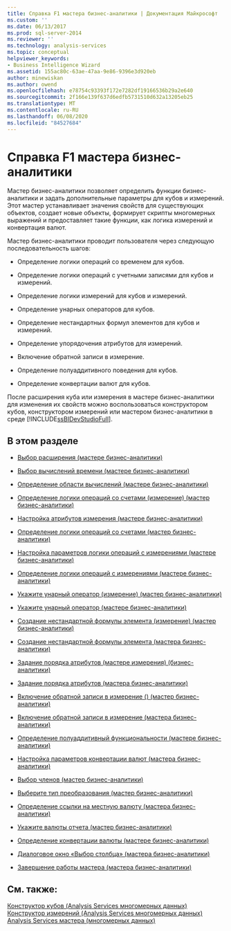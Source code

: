 ```yaml
---
title: Справка F1 мастера бизнес-аналитики | Документация Майкрософт
ms.custom: ''
ms.date: 06/13/2017
ms.prod: sql-server-2014
ms.reviewer: ''
ms.technology: analysis-services
ms.topic: conceptual
helpviewer_keywords:
- Business Intelligence Wizard
ms.assetid: 155ac80c-63ae-47aa-9e86-9396e3d920eb
author: minewiskan
ms.author: owend
ms.openlocfilehash: e78754c93393f172e7282df19166536b29a2e640
ms.sourcegitcommit: 2f166e139f637d6edfb5731510d632a13205eb25
ms.translationtype: MT
ms.contentlocale: ru-RU
ms.lasthandoff: 06/08/2020
ms.locfileid: "84527684"
---
```

# <a name="business-intelligence-wizard-f1-help"></a>Справка F1 мастера бизнес-аналитики
  Мастер бизнес-аналитики позволяет определить функции бизнес-аналитики и задать дополнительные параметры для кубов и измерений. Этот мастер устанавливает значения свойств для существующих объектов, создает новые объекты, формирует скрипты многомерных выражений и предоставляет такие функции, как логика измерений и конвертация валют.  
  
 Мастер бизнес-аналитики проводит пользователя через следующую последовательность шагов:  
  
-   Определение логики операций со временем для кубов.  
  
-   Определение логики операций с учетными записями для кубов и измерений.  
  
-   Определение логики измерений для кубов и измерений.  
  
-   Определение унарных операторов для кубов.  
  
-   Определение нестандартных формул элементов для кубов и измерений.  
  
-   Определение упорядочения атрибутов для измерений.  
  
-   Включение обратной записи в измерение.  
  
-   Определение полуаддитивного поведения для кубов.  
  
-   Определение конвертации валют для кубов.  
  
 После расширения куба или измерения в мастере бизнес-аналитики для изменения их свойств можно воспользоваться конструктором кубов, конструктором измерений или мастером бизнес-аналитики в среде [!INCLUDE[ssBIDevStudioFull](../includes/ssbidevstudiofull-md.md)].  
  
## <a name="in-this-section"></a>В этом разделе  
  
-   [Выбор расширения &#40;мастере бизнес-аналитики&#41;](choose-enhancement-business-intelligence-wizard.md)  
  
-   [Выбор вычислений времени &#40;мастере бизнес-аналитики&#41;](choose-time-calculations-business-intelligence-wizard.md)  
  
-   [Определение области вычислений &#40;мастере бизнес-аналитики&#41;](define-scope-of-calculations-business-intelligence-wizard.md)  
  
-   [Определение логики операций со счетами &#40;измерение&#41; &#40;мастер бизнес-аналитики&#41;](define-account-intelligence-dimension-business-intelligence-wizard.md)  
  
-   [Настройка атрибутов измерения &#40;мастере бизнес-аналитики&#41;](configure-dimension-attributes-business-intelligence-wizard.md)  
  
-   [Определение логики операций со счетами &#40;мастер бизнес-аналитики&#41;](define-account-intelligence-business-intelligence-wizard.md)  
  
-   [Настройка параметров логики операций с измерениями &#40;мастере бизнес-аналитики&#41;](set-dimension-intelligence-options-business-intelligence-wizard.md)  
  
-   [Определение логики операций с измерениями &#40;мастере бизнес-аналитики&#41;](define-dimension-intelligence-business-intelligence-wizard.md)  
  
-   [Укажите унарный оператор &#40;измерение&#41; &#40;мастер бизнес-аналитики&#41;](specify-a-unary-operator-dimension-business-intelligence-wizard.md)  
  
-   [Укажите унарный оператор &#40;мастере бизнес-аналитики&#41;](specify-a-unary-operator-business-intelligence-wizard.md)  
  
-   [Создание нестандартной формулы элемента &#40;измерение&#41; &#40;мастер бизнес-аналитики&#41;](create-a-custom-member-formula-dimension-business-intelligence-wizard.md)  
  
-   [Создание нестандартной формулы элемента &#40;мастера бизнес-аналитики&#41;](create-a-custom-member-formula-business-intelligence-wizard.md)  
  
-   [Задание порядка атрибутов &#40;мастере измерения&#41; &#40;бизнес-аналитики&#41;](specify-attribute-ordering-dimension-business-intelligence-wizard.md)  
  
-   [Задание порядка атрибутов &#40;мастера бизнес-аналитики&#41;](specify-attribute-ordering-business-intelligence-wizard.md)  
  
-   [Включение обратной записи в измерение &#40;&#41; &#40;мастер бизнес-аналитики&#41;](enable-dimension-writeback-dimension-business-intelligence-wizard.md)  
  
-   [Включение обратной записи в измерение &#40;мастера бизнес-аналитики&#41;](enable-dimension-writeback-business-intelligence-wizard.md)  
  
-   [Определение полуаддитивный функциональности &#40;мастере бизнес-аналитики&#41;](define-semiadditive-behavior-business-intelligence-wizard.md)  
  
-   [Настройка параметров конвертации валют &#40;мастера бизнес-аналитики&#41;](set-currency-conversion-options-business-intelligence-wizard.md)  
  
-   [Выбор членов &#40;мастер бизнес-аналитики&#41;](select-members-business-intelligence-wizard.md)  
  
-   [Выберите тип преобразования &#40;мастер бизнес-аналитики&#41;](select-conversion-type-business-intelligence-wizard.md)  
  
-   [Определение ссылки на местную валюту &#40;мастера бизнес-аналитики&#41;](define-local-currency-reference-business-intelligence-wizard.md)  
  
-   [Укажите валюты отчета &#40;мастер бизнес-аналитики&#41;](specify-reporting-currencies-business-intelligence-wizard.md)  
  
-   [Определение конвертации валюты &#40;мастере бизнес-аналитики&#41;](define-currency-conversion-business-intelligence-wizard.md)  
  
-   [Диалоговое окно «Выбор столбца» &#40;мастера бизнес-аналитики&#41;](select-a-column-dialog-box-business-intelligence-wizard.md)  
  
-   [Завершение работы мастера &#40;мастера бизнес-аналитики&#41;](completing-the-wizard-business-intelligence-wizard.md)  
  
## <a name="see-also"></a>См. также:  
 [Конструктор кубов &#40;Analysis Services многомерных данных&#41;](cube-designer-analysis-services-multidimensional-data.md)   
 [Конструктор измерений &#40;Analysis Services многомерных данных&#41;](dimension-designer-analysis-services-multidimensional-data.md)   
 [Analysis Services мастера &#40;многомерных данных&#41;](analysis-services-wizards-multidimensional-data.md)  
  
  
